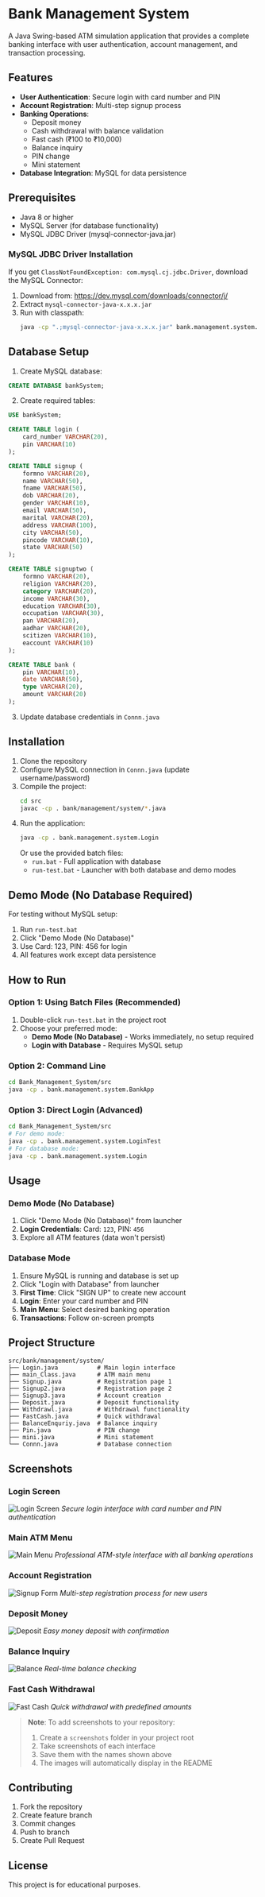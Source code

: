 # Bank Management System

A Java Swing-based ATM simulation application that provides a complete banking interface with user authentication, account management, and transaction processing.

## Features

- **User Authentication**: Secure login with card number and PIN
- **Account Registration**: Multi-step signup process
- **Banking Operations**:
  - Deposit money
  - Cash withdrawal with balance validation
  - Fast cash (₹100 to ₹10,000)
  - Balance inquiry
  - PIN change
  - Mini statement
- **Database Integration**: MySQL for data persistence

## Prerequisites

- Java 8 or higher
- MySQL Server (for database functionality)
- MySQL JDBC Driver (mysql-connector-java.jar)

### MySQL JDBC Driver Installation

If you get `ClassNotFoundException: com.mysql.cj.jdbc.Driver`, download the MySQL Connector:

1. Download from: https://dev.mysql.com/downloads/connector/j/
2. Extract `mysql-connector-java-x.x.x.jar`
3. Run with classpath:
   ```bash
   java -cp ".;mysql-connector-java-x.x.x.jar" bank.management.system.Login
   ```

## Database Setup

1. Create MySQL database:
```sql
CREATE DATABASE bankSystem;
```

2. Create required tables:
```sql
USE bankSystem;

CREATE TABLE login (
    card_number VARCHAR(20),
    pin VARCHAR(10)
);

CREATE TABLE signup (
    formno VARCHAR(20),
    name VARCHAR(50),
    fname VARCHAR(50),
    dob VARCHAR(20),
    gender VARCHAR(10),
    email VARCHAR(50),
    marital VARCHAR(20),
    address VARCHAR(100),
    city VARCHAR(50),
    pincode VARCHAR(10),
    state VARCHAR(50)
);

CREATE TABLE signuptwo (
    formno VARCHAR(20),
    religion VARCHAR(20),
    category VARCHAR(20),
    income VARCHAR(30),
    education VARCHAR(30),
    occupation VARCHAR(30),
    pan VARCHAR(20),
    aadhar VARCHAR(20),
    scitizen VARCHAR(10),
    eaccount VARCHAR(10)
);

CREATE TABLE bank (
    pin VARCHAR(10),
    date VARCHAR(50),
    type VARCHAR(20),
    amount VARCHAR(20)
);
```

3. Update database credentials in `Connn.java`

## Installation

1. Clone the repository
2. Configure MySQL connection in `Connn.java` (update username/password)
3. Compile the project:
   ```bash
   cd src
   javac -cp . bank/management/system/*.java
   ```
4. Run the application:
   ```bash
   java -cp . bank.management.system.Login
   ```
   Or use the provided batch files:
   - `run.bat` - Full application with database
   - `run-test.bat` - Launcher with both database and demo modes

## Demo Mode (No Database Required)

For testing without MySQL setup:
1. Run `run-test.bat`
2. Click "Demo Mode (No Database)"
3. Use Card: 123, PIN: 456 for login
4. All features work except data persistence

## How to Run

### Option 1: Using Batch Files (Recommended)
1. Double-click `run-test.bat` in the project root
2. Choose your preferred mode:
   - **Demo Mode (No Database)** - Works immediately, no setup required
   - **Login with Database** - Requires MySQL setup

### Option 2: Command Line
```bash
cd Bank_Management_System/src
java -cp . bank.management.system.BankApp
```

### Option 3: Direct Login (Advanced)
```bash
cd Bank_Management_System/src
# For demo mode:
java -cp . bank.management.system.LoginTest
# For database mode:
java -cp . bank.management.system.Login
```

## Usage

### Demo Mode (No Database)
1. Click "Demo Mode (No Database)" from launcher
2. **Login Credentials**: Card: `123`, PIN: `456`
3. Explore all ATM features (data won't persist)

### Database Mode
1. Ensure MySQL is running and database is set up
2. Click "Login with Database" from launcher
3. **First Time**: Click "SIGN UP" to create new account
4. **Login**: Enter your card number and PIN
5. **Main Menu**: Select desired banking operation
6. **Transactions**: Follow on-screen prompts

## Project Structure

```
src/bank/management/system/
├── Login.java           # Main login interface
├── main_Class.java      # ATM main menu
├── Signup.java          # Registration page 1
├── Signup2.java         # Registration page 2
├── Signup3.java         # Account creation
├── Deposit.java         # Deposit functionality
├── Withdrawl.java       # Withdrawal functionality
├── FastCash.java        # Quick withdrawal
├── BalanceEnquriy.java  # Balance inquiry
├── Pin.java             # PIN change
├── mini.java            # Mini statement
└── Connn.java           # Database connection
```

## Screenshots

### Login Screen
![Login Screen](screenshots/login.png)
*Secure login interface with card number and PIN authentication*

### Main ATM Menu
![Main Menu](screenshots/main_menu.png)
*Professional ATM-style interface with all banking operations*

### Account Registration
![Signup Form](screenshots/signup.png)
*Multi-step registration process for new users*

### Deposit Money
![Deposit](screenshots/deposit.png)
*Easy money deposit with confirmation*

### Balance Inquiry
![Balance](screenshots/balance.png)
*Real-time balance checking*

### Fast Cash Withdrawal
![Fast Cash](screenshots/fast_cash.png)
*Quick withdrawal with predefined amounts*

> **Note**: To add screenshots to your repository:
> 1. Create a `screenshots` folder in your project root
> 2. Take screenshots of each interface
> 3. Save them with the names shown above
> 4. The images will automatically display in the README

## Contributing

1. Fork the repository
2. Create feature branch
3. Commit changes
4. Push to branch
5. Create Pull Request

## License

This project is for educational purposes.

